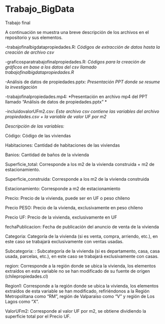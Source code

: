 # Trabajo_BigData
 Trabajo final

A continuación se muestra una breve descripción de los archivos en el repositorio y sus elementos.

-trabajofinalbigdatapropiedades.R: *Códigos de extracción de datos hasta la creación de archivo csv*

-graficosparatrabajofinalpropiedades.R: *Códigos para la creación de gráficos en base a los datos del csv llamado trabajofinalbigdatapropiedades.R*

-Análisis de datos de propiedades.pptx: *Presentación PPT donde se resume la investigación*

-trabajofinalpropiedades.mp4: *Presentación en archivo mp4 del PPT llamado “Análisis de datos de propiedades.pptx” *

-incluidovalorUFm2.csv: *Este archivo csv contiene las variables del archivo propiedades.csv + la variable de valor UF por m2*

*Descripción de las variables:*

Código: Código de las viviendas

Habitaciones: Cantidad de habitaciones de las viviendas 

Banios: Cantidad de baños de la vivienda

Superficie_total: Corresponde a los m2 de la vivienda construida + m2 de estacionamiento.

Superficie_construida: Corresponde a los m2 de la vivienda construida

Estacionamiento: Corresponde a m2 de estacionamiento

Precio: Precio de la vivienda, puede ser en UF o peso chileno

Precio PESO: Precio de la vivienda, exclusivamente en peso chileno

Precio UF: Precio de la vivienda, exclusivamente en UF

fechaPublicacion: Fecha de publicación del anuncio de venta de la vivienda

Categoria: Categoría de la vivienda (si es venta, compra, arriendo, etc.), en este caso se trabajará exclusivamente con ventas usadas.

Subcategoria:  : Subcategoría de la vivienda (si es departamento, casa, casa usada, parcelas, etc.), en este caso se trabajará exclusivamente con casas.

region: Corresponde a la región donde se ubica la vivienda, los elementos extraídos en esta variable no se han modificado de su fuente de origen (chilepropiedades.cl)

Region1: Corresponde a la región donde se ubica la vivienda, los elementos extraídos de esta variable se han modificado, refiriéndonos a la Región Metropolitana como “RM”, región de Valparaíso como “V” y región de Los Lagos como “X”.

ValorUFm2: Corresponde al valor UF por m2, se obtiene dividiendo la superficie total por el Precio UF.
